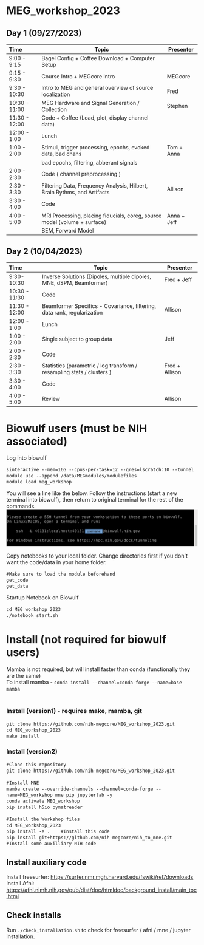 # MEG_workshop_2023

## Day 1 (09/27/2023)
| Time  | Topic | Presenter |
| :---- | ---- | ---- |
| 9:00 - 9:15 | Bagel Config + Coffee Download + Computer Setup |
| 9:15 - 9:30 | Course Intro + MEGcore Intro | MEGcore |
| 9:30 - 10:30 | Intro to MEG and general overview of source localization | Fred |
| 10:30 - 11:00 | MEG Hardware and Signal Generation / Collection | Stephen | 
| 11:30 - 12:00 | Code + Coffee (Load, plot, display channel data) |
| 12:00 - 1:00 | Lunch | 
| 1:00 - 2:00 | Stimuli, trigger processing, epochs, evoked data, bad chans | Tom + Anna |
|  |  bad epochs, filtering, abberant signals |  
| 2:00 - 2:30 | Code  ( channel preprocessing ) |
| 2:30 - 3:30 | Filtering Data, Frequency Analysis, Hilbert, Brain Rythms, and Artifacts | Allison | 
| 3:30 - 4:00 | Code 
| 4:00 - 5:00 | MRI Processing, placing fiducials, coreg, source model (volume + surface) | Anna + Jeff |
| | BEM, Forward Model | 

## Day 2 (10/04/2023)
| Time  | Topic | Presenter |
| :---- | ---- | ---- |
| 9:30-10:30 | Inverse Solutions (Dipoles, multiple dipoles, MNE, dSPM, Beamformer) | Fred + Jeff | 
| 10:30 - 11:30 | Code | 
| 11:30 - 12:00 | Beamformer Specifics - Covariance, filtering, data rank, regularization | Allison |
| 12:00 - 1:00| Lunch |
| 1:00 - 2:00 | Single subject to group data | Jeff |
| 2:00 - 2:30 | Code |
| 2:30 - 3:30 | Statistics (parametric / log transform / resampling stats / clusters ) | Fred + Allison |
| 3:30 - 4:00 | Code | 
| 4:00 - 5:00 | Review | Allison |

# Biowulf users (must be NIH associated)
Log into biowulf
```
sinteractive --mem=16G --cpus-per-task=12 --gres=lscratch:10 --tunnel
module use --append /data/MEGmodules/modulefiles
module load meg_workshop
```
You will see a line like the below. Follow the instructions (start a new terminal into biowulf), then return to original terminal for the rest of the commands.
![Tunnel](extras/images/tunnel_prompt.png)

Copy notebooks to your local folder.  Change directories first if you don't want the code/data in your home folder.
```
#Make sure to load the module beforehand
get_code
get_data
```
Startup Notebook on Biowulf
```
cd MEG_workshop_2023
./notebook_start.sh
```


# Install (not required for biowulf users)
Mamba is not required, but will install faster than conda (functionally they are the same) <br>
To install mamba - `conda install --channel=conda-forge --name=base mamba`
<br><br>
### Install (version1) - requires make, mamba, git
```
git clone https://github.com/nih-megcore/MEG_workshop_2023.git
cd MEG_workshop_2023
make install 
```

### Install (version2) 
```
#Clone this repository
git clone https://github.com/nih-megcore/MEG_workshop_2023.git

#Install MNE
mamba create --override-channels --channel=conda-forge --name=MEG_workshop mne pip jupyterlab -y
conda activate MEG_workshop
pip install h5io pymatreader

#Install the Workshop files
cd MEG_workshop_2023
pip install -e .    #Install this code
pip install git+https://github.com/nih-megcore/nih_to_mne.git  #Install some auxilliary NIH code
```

## Install auxiliary code
Install freesurfer: https://surfer.nmr.mgh.harvard.edu/fswiki/rel7downloads <br>
Install Afni: https://afni.nimh.nih.gov/pub/dist/doc/htmldoc/background_install/main_toc.html <br>


## Check installs
Run `./check_installation.sh` to check for freesurfer / afni / mne / jupyter installation.
